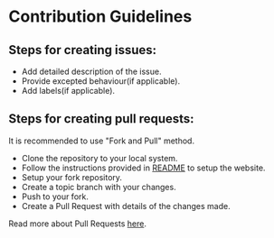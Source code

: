 # Contribution Guidelines

## Steps for creating issues:

* Add detailed description of the issue.
* Provide excepted behaviour(if applicable).
* Add labels(if applicable).

## Steps for creating pull requests:

It is recommended to use "Fork and Pull" method.

* Clone the repository to your local system.
* Follow the instructions provided in [README](./README.md) to setup the website.
* Setup your fork repository.
* Create a topic branch with your changes.
* Push to your fork.
* Create a Pull Request with details of the changes made.

Read more about Pull Requests [here](https://help.github.com/articles/using-pull-requests).
